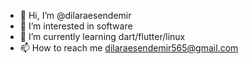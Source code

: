 - 👋 Hi, I’m @dilaraesendemir
- 👀 I’m interested in software
- 🌱 I’m currently learning dart/flutter/linux
- 📫 How to reach me dilaraesendemir565@gmail.com

<!---
dilaraesendemir/dilaraesendemir is a ✨ special ✨ repository because its `README.md` (this file) appears on your GitHub profile.
You can click the Preview link to take a look at your changes.
--->
